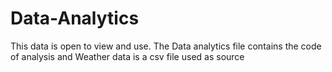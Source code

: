 # Data-Analytics
This data is open to view and use. The Data analytics file contains the code of analysis and Weather data is a csv file used as source

